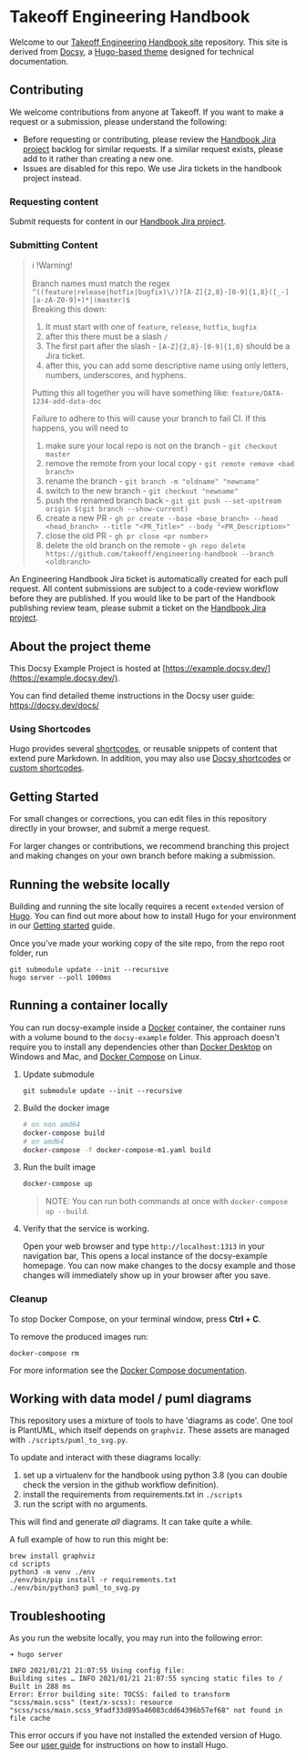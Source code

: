 # Takeoff Engineering Handbook

Welcome to our [Takeoff Engineering Handbook site](https://engineering-handbook.takeofftech.org/) repository. This site is derived from [Docsy](https://github.com/google/docsy), a [Hugo-based theme](https://gohugo.io/) designed for technical documentation.

## Contributing

We welcome contributions from anyone at Takeoff. If you want to make a request or a submission, please understand the following:

- Before requesting or contributing, please review the [Handbook Jira project](https://takeofftech.atlassian.net/secure/RapidBoard.jspa?rapidView=281&projectKey=EH&view=planning&selectedIssue=EH-34&issueLimit=100) backlog for similar requests. If a similar request exists, please add to it rather than creating a new one.
- Issues are disabled for this repo. We use Jira tickets in the handbook project instead.

### Requesting content

Submit requests for content in our [Handbook Jira project](https://takeofftech.atlassian.net/secure/RapidBoard.jspa?rapidView=281&projectKey=EH&view=planning&selectedIssue=EH-34&issueLimit=100).

### Submitting Content
> ℹ️ !Warning!
> 
> Branch names must match the regex `^((feature|release|hotfix|bugfix)\/)?[A-Z]{2,8}-[0-9]{1,8}([_-][a-zA-Z0-9]+)*|(master)$`  
>Breaking this down:  
> 1) It must start with one of `feature`, `release`, `hotfix`, `bugfix`  
> 2) after this there must be a slash `/`  
> 3) The first part after the slash - `[A-Z]{2,8}-[0-9]{1,8}` should be a Jira ticket.  
> 4) after this, you can add some descriptive name using only letters, numbers, underscores, and hyphens.    
>
> Putting this all together you will have something like: `feature/DATA-1234-add-data-doc`
> 
> Failure to adhere to this will cause your branch to fail CI. If this happens, you will need to
> 1) make sure your local repo is not on the branch - `git checkout master`
> 2) remove the remote from your local copy - `git remote remove <bad branch>`
> 3) rename the branch - `git branch -m "oldname" "newname"`
> 4) switch to the new branch - `git checkout "newname"`
> 5) push the renamed branch back - `git git push --set-upstream origin $(git branch --show-current)`
> 6) create a new PR - `gh pr create --base <base_branch> --head <head_branch> --title "<PR_Title>" --body "<PR_Description>"`
> 7) close the old PR - `gh pr close <pr number>`
> 8) delete the old branch on the remote - `gh repo delete https://github.com/takeoff/engineering-handbook --branch <oldbranch>`


An Engineering Handbook Jira ticket is automatically created for each pull request. All content submissions are subject to a code-review workflow before they are published. If you would like to be part of the Handbook publishing review team, please submit a ticket on the [Handbook Jira project](https://takeofftech.atlassian.net/secure/RapidBoard.jspa?rapidView=281&projectKey=EH&view=planning&selectedIssue=EH-34&issueLimit=100).

## About the project theme

This Docsy Example Project is hosted at [https://example.docsy.dev/](https://example.docsy.dev/).

You can find detailed theme instructions in the Docsy user guide: https://docsy.dev/docs/

### Using Shortcodes

Hugo provides several [shortcodes][hugo-shortcodes], or reusable snippets of content that extend pure Markdown. In addition, you may also use [Docsy shortcodes][docsy-shortcodes] or [custom shortcodes][custom-shortcodes].

## Getting Started
For small changes or corrections, you can edit files in this repository directly in your browser, and submit a merge request.

For larger changes or contributions, we recommend branching this project and making changes on your own branch before making a submission.

## Running the website locally

Building and running the site locally requires a recent `extended` version of [Hugo](https://gohugo.io).
You can find out more about how to install Hugo for your environment in our
[Getting started](https://www.docsy.dev/docs/getting-started/#prerequisites-and-installation) guide.

Once you've made your working copy of the site repo, from the repo root folder, run

```
git submodule update --init --recursive
hugo server --poll 1000ms
```

## Running a container locally

You can run docsy-example inside a [Docker](https://docs.docker.com/)
container, the container runs with a volume bound to the `docsy-example`
folder. This approach doesn't require you to install any dependencies other
than [Docker Desktop](https://www.docker.com/products/docker-desktop) on
Windows and Mac, and [Docker Compose](https://docs.docker.com/compose/install/)
on Linux.

1. Update submodule

   ```
   git submodule update --init --recursive
   ```

2. Build the docker image

   ```bash
   # on non amd64
   docker-compose build
   # on amd64
   docker-compose -f docker-compose-m1.yaml build
   ```

3. Run the built image

   ```bash
   docker-compose up
   ```

   > NOTE: You can run both commands at once with `docker-compose up --build`.

4. Verify that the service is working.

   Open your web browser and type `http://localhost:1313` in your navigation bar,
   This opens a local instance of the docsy-example homepage. You can now make
   changes to the docsy example and those changes will immediately show up in your
   browser after you save.

### Cleanup

To stop Docker Compose, on your terminal window, press **Ctrl + C**. 

To remove the produced images run:

```console
docker-compose rm
```
For more information see the [Docker Compose
documentation](https://docs.docker.com/compose/gettingstarted/).

## Working with data model / puml diagrams

This repository uses a mixture of tools to have 'diagrams as code'. One tool is
PlantUML, which itself depends on `graphviz`. These assets are managed with
`./scripts/puml_to_svg.py`.

To update and interact with these diagrams locally:

1. set up a virtualenv for the handbook using python 3.8 (you can double check
   the version in the github workflow definition).
2. install the requirements from requirements.txt in `./scripts`
3. run the script with no arguments.

This will find and generate _all_ diagrams. It can take quite a while.

A full example of how to run this might be:

```
brew install graphviz
cd scripts
python3 -m venv ./env
./env/bin/pip install -r requirements.txt
./env/bin/python3 puml_to_svg.py
```

## Troubleshooting

As you run the website locally, you may run into the following error:

```
➜ hugo server

INFO 2021/01/21 21:07:55 Using config file: 
Building sites … INFO 2021/01/21 21:07:55 syncing static files to /
Built in 288 ms
Error: Error building site: TOCSS: failed to transform "scss/main.scss" (text/x-scss): resource "scss/scss/main.scss_9fadf33d895a46083cdd64396b57ef68" not found in file cache
```

This error occurs if you have not installed the extended version of Hugo.
See our [user guide](https://www.docsy.dev/docs/getting-started/) for instructions on how to install Hugo.

[hugo-shortcodes]: https://gohugo.io/content-management/shortcodes/
[docsy-shortcodes]: https://www.docsy.dev/docs/adding-content/shortcodes/
[custom-shortcodes]: layouts/shortcodes
